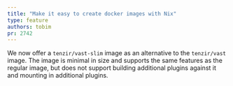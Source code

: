 ```yaml
---
title: "Make it easy to create docker images with Nix"
type: feature
authors: tobim
pr: 2742
---
```


We now offer a `tenzir/vast-slim` image as an alternative to the `tenzir/vast`
image. The image is minimal in size and supports the same features as the
regular image, but does not support building additional plugins against it and
mounting in additional plugins.
